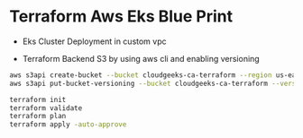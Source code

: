 # Terraform Aws Eks Blue Print

- Eks Cluster Deployment in custom vpc

- Terraform Backend S3 by using aws cli and enabling versioning

```bash
aws s3api create-bucket --bucket cloudgeeks-ca-terraform --region us-east-1
aws s3api put-bucket-versioning --bucket cloudgeeks-ca-terraform --versioning-configuration Status=Enabled
```

```bash
terraform init 
terraform validate
terraform plan
terraform apply -auto-approve
```
